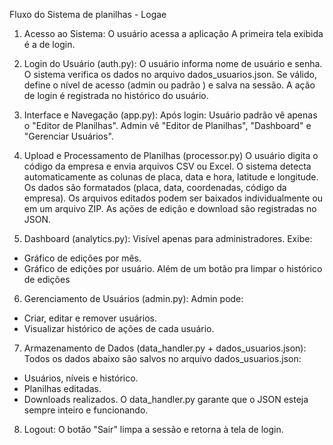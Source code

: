 Fluxo do Sistema de planilhas - Logae

1. Acesso ao Sistema: 
O usuário acessa a aplicação
A primeira tela exibida é a de login.

2. Login do Usuário (auth.py): 
O usuário informa nome de usuário e senha.
O sistema verifica os dados no arquivo dados_usuarios.json.
Se válido, define o nível de acesso (admin ou padrão ) e salva na sessão.
A ação de login é registrada no histórico do usuário.

3. Interface e Navegação (app.py):
Após login:
Usuário padrão vê apenas o "Editor de Planilhas".
Admin vê "Editor de Planilhas", "Dashboard" e "Gerenciar Usuários".

4. Upload e Processamento de Planilhas (processor.py)
O usuário digita o código da empresa e envia arquivos CSV ou Excel.
O sistema detecta automaticamente as colunas de placa, data e hora, latitude e longitude.
Os dados são formatados (placa, data, coordenadas, código da empresa).
Os arquivos editados podem ser baixados individualmente ou em um arquivo ZIP.
As ações de edição e download são registradas no JSON.

5. Dashboard (analytics.py):
Visível apenas para administradores.
Exibe:
  - Gráfico de edições por mês.
  - Gráfico de edições por usuário.
Além de um botão pra limpar o histórico de edições

6. Gerenciamento de Usuários (admin.py):
Admin pode:
  - Criar, editar e remover usuários.
  - Visualizar histórico de ações de cada usuário.

7. Armazenamento de Dados (data_handler.py + dados_usuarios.json):
Todos os dados abaixo são salvos no arquivo dados_usuarios.json:
  - Usuários, níveis e histórico.
  - Planilhas editadas.
  - Downloads realizados.
O data_handler.py garante que o JSON esteja sempre inteiro e funcionando.

8. Logout:
O botão "Sair" limpa a sessão e retorna à tela de login.
